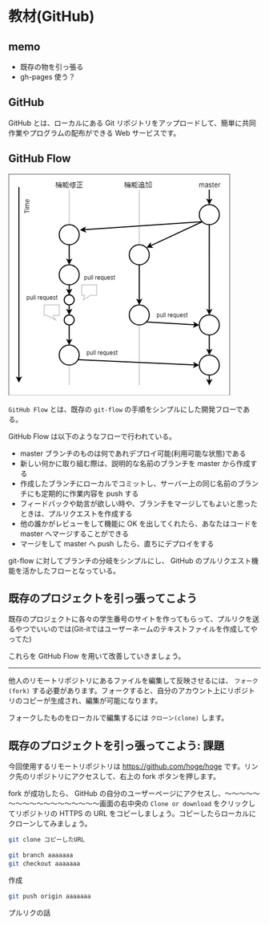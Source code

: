 # 教材(GitHub)

## memo

- 既存の物を引っ張る
- gh-pages 使う？

## GitHub

GitHub とは、ローカルにある Git リポジトリをアップロードして、簡単に共同作業やプログラムの配布ができる Web サービスです。

## GitHub Flow

![GitHub-Flow](src/GitHub-Flow.png)

`GitHub Flow` とは、既存の `git-flow` の手順をシンプルにした開発フローである。

GitHub Flow は以下のようなフローで行われている。

- master ブランチのものは何であれデプロイ可能(利用可能な状態)である
- 新しい何かに取り組む際は、説明的な名前のブランチを master から作成する
- 作成したブランチにローカルでコミットし、サーバー上の同じ名前のブランチにも定期的に作業内容を push する
- フィードバックや助言が欲しい時や、ブランチをマージしてもよいと思ったときは、プルリクエストを作成する
- 他の誰かがレビューをして機能に OK を出してくれたら、あなたはコードを master へマージすることができる
- マージをして master へ push したら、直ちにデプロイをする

git-flow に対してブランチの分岐をシンプルにし、 GitHub のプルリクエスト機能を活かしたフローとなっている。

## 既存のプロジェクトを引っ張ってこよう

<!-- あなたは Web サイトの改修チームに入りました！依頼された改善点は

- 色を変えて欲しい(css)(仮)
- まだ思いつかん
の n つになります。これらを GitHub Flow を用いて改善していきましょう。 -->

既存のプロジェクトに各々の学生番号のサイトを作ってもらって、プルリクを送るやつでいいのでは(Git-itではユーザーネームのテキストファイルを作成してやってた)

これらを GitHub Flow を用いて改善していきましょう。

---

他人のリモートリポジトリにあるファイルを編集して反映させるには、 `フォーク(fork)` する必要があります。フォークすると、自分のアカウント上にリポジトリのコピーが生成され、編集が可能になります。

フォークしたものをローカルで編集するには `クローン(clone)` します。

## 既存のプロジェクトを引っ張ってこよう: 課題

今回使用するリモートリポジトリは <https://github.com/hoge/hoge> です。リンク先のリポジトリにアクセスして、右上の fork ボタンを押します。

fork が成功したら、 GitHub の自分のユーザーページにアクセスし、～～～～～～～～～～～～～～～～～～画面の右中央の `Clone or download` をクリックしてリポジトリの HTTPS の URL をコピーしましょう。コピーしたらローカルにクローンしてみましょう。

```bash
git clone コピーしたURL
```

```bash
git branch aaaaaaa
git checkout aaaaaaa
```

作成

```bash
git push origin aaaaaaa
```

プルリクの話
